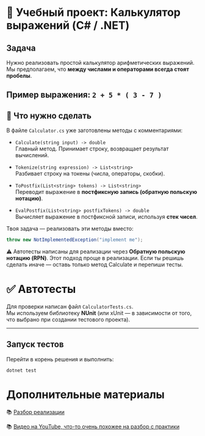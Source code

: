 # 📘 Учебный проект: Калькулятор выражений (C# / .NET)

## Задача

Нужно реализовать простой калькулятор арифметических выражений.  
Мы предполагаем, что **между числами и операторами всегда стоят пробелы**.

Пример выражения:
`2 + 5 * ( 3 - 7 )`
---

## 📝 Что нужно сделать

В файле `Calculator.cs` уже заготовлены методы с комментариями:

- `Calculate(string input) -> double`  
  Главный метод. Принимает строку, возвращает результат вычислений.

- `Tokenize(string expression) -> List<string>`  
  Разбивает строку на токены (числа, операторы, скобки).

- `ToPostfix(List<string> tokens) -> List<string>`  
  Переводит выражение в **постфиксную запись (обратную польскую нотацию)**.  

- `EvalPostfix(List<string> postfixTokens) -> double`  
  Вычисляет выражение в постфиксной записи, используя **стек чисел**.

Твоя задача — реализовать эти методы вместо:

```csharp
throw new NotImplementedException("implement me");
```

⚠️ Автотесты написаны для реализации через **Обратную польскую нотацию (RPN)**.
Этот подход проще в реализации. Если ты решишь сделать иначе — оставь только метод Calculate и перепиши тесты.

# ✅ Автотесты

Для проверки написан файл `CalculatorTests.cs`.  
Мы используем библиотеку **NUnit** (или xUnit — в зависимости от того, что выбрано при создании тестового проекта).

---

## Запуск тестов

Перейти в корень решения и выполнить:

```
dotnet test
```

# Дополнительные материалы

📚 [Разбор реализации](https://telegra.ph/Obratnaya-polskaya-notaciya-chto-ty-takoe-Ili-kak-vyvesti-proizvodnuyu-slozhnoj-funkcii-04-28)

📚 [Видео на YouTube, что-то очень похожее на разбор с практики](https://www.youtube.com/watch?v=Vk-tGND2bfc)